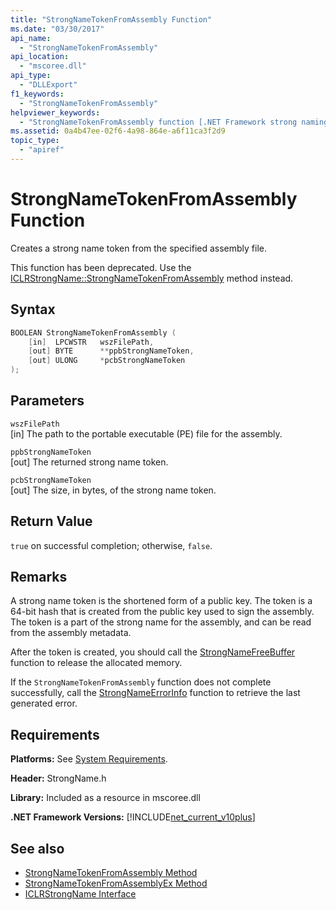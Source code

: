 ```yaml
---
title: "StrongNameTokenFromAssembly Function"
ms.date: "03/30/2017"
api_name: 
  - "StrongNameTokenFromAssembly"
api_location: 
  - "mscoree.dll"
api_type: 
  - "DLLExport"
f1_keywords: 
  - "StrongNameTokenFromAssembly"
helpviewer_keywords: 
  - "StrongNameTokenFromAssembly function [.NET Framework strong naming]"
ms.assetid: 0a4b47ee-02f6-4a98-864e-a6f11ca3f2d9
topic_type: 
  - "apiref"
---
```

# StrongNameTokenFromAssembly Function
Creates a strong name token from the specified assembly file.  
  
 This function has been deprecated. Use the [ICLRStrongName::StrongNameTokenFromAssembly](../hosting/iclrstrongname-strongnametokenfromassembly-method.md) method instead.  
  
## Syntax  
  
```cpp  
BOOLEAN StrongNameTokenFromAssembly (  
    [in]  LPCWSTR   wszFilePath,  
    [out] BYTE      **ppbStrongNameToken,  
    [out] ULONG     *pcbStrongNameToken  
);  
```  
  
## Parameters  
 `wszFilePath`  
 [in] The path to the portable executable (PE) file for the assembly.  
  
 `ppbStrongNameToken`  
 [out] The returned strong name token.  
  
 `pcbStrongNameToken`  
 [out] The size, in bytes, of the strong name token.  
  
## Return Value  
 `true` on successful completion; otherwise, `false`.  
  
## Remarks  
 A strong name token is the shortened form of a public key. The token is a 64-bit hash that is created from the public key used to sign the assembly. The token is a part of the strong name for the assembly, and can be read from the assembly metadata.  
  
 After the token is created, you should call the [StrongNameFreeBuffer](strongnamefreebuffer-function.md) function to release the allocated memory.  
  
 If the `StrongNameTokenFromAssembly` function does not complete successfully, call the [StrongNameErrorInfo](strongnameerrorinfo-function.md) function to retrieve the last generated error.  
  
## Requirements  
 **Platforms:** See [System Requirements](../../get-started/system-requirements.md).  
  
 **Header:** StrongName.h  
  
 **Library:** Included as a resource in mscoree.dll  
  
 **.NET Framework Versions:** [!INCLUDE[net_current_v10plus](../../../../includes/net-current-v10plus-md.md)]  
  
## See also

- [StrongNameTokenFromAssembly Method](../hosting/iclrstrongname-strongnametokenfromassembly-method.md)
- [StrongNameTokenFromAssemblyEx Method](../hosting/iclrstrongname-strongnametokenfromassemblyex-method.md)
- [ICLRStrongName Interface](../hosting/iclrstrongname-interface.md)
